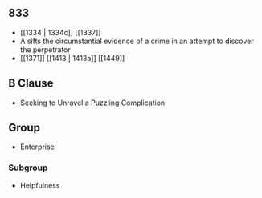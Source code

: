 ## 833
- [[1334 | 1334c]] [[1337]] 
- A sifts the circumstantial evidence of a crime in an attempt to discover the perpetrator
- [[1371]] [[1413 | 1413a]] [[1449]] 

## B Clause
- Seeking to Unravel a Puzzling Complication

## Group
- Enterprise

### Subgroup
- Helpfulness


